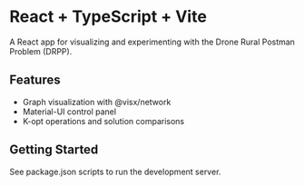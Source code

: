# React + TypeScript + Vite

A React app for visualizing and experimenting with the Drone Rural Postman
Problem (DRPP).

## Features

- Graph visualization with @visx/network
- Material-UI control panel
- K-opt operations and solution comparisons

## Getting Started

See package.json scripts to run the development server.

